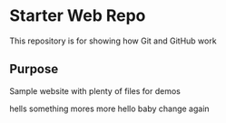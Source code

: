 # Starter Web Repo

This repository is for showing how Git and GitHub work

## Purpose

Sample website with plenty of files for demos

hells
something mores
more
hello baby
change again